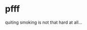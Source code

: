 <!--
  date: 2004-04-21
  modified: 2014-03-11
  slug: pfff
  type: post
  categories: rant
-->

# pfff

<p>quiting smoking is not that hard at all&#8230;</p>
